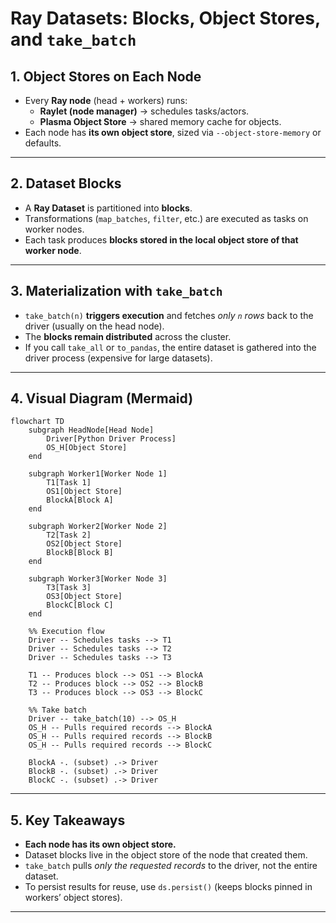 # Ray Datasets: Blocks, Object Stores, and `take_batch`

## 1. Object Stores on Each Node

- Every **Ray node** (head + workers) runs:
  - **Raylet (node manager)** → schedules tasks/actors.
  - **Plasma Object Store** → shared memory cache for objects.
- Each node has **its own object store**, sized via `--object-store-memory` or defaults.

---

## 2. Dataset Blocks

- A **Ray Dataset** is partitioned into **blocks**.
- Transformations (`map_batches`, `filter`, etc.) are executed as tasks on worker nodes.
- Each task produces **blocks stored in the local object store of that worker node**.

---

## 3. Materialization with `take_batch`

- `take_batch(n)` **triggers execution** and fetches _only `n` rows_ back to the driver (usually on the head node).
- The **blocks remain distributed** across the cluster.
- If you call `take_all` or `to_pandas`, the entire dataset is gathered into the driver process (expensive for large datasets).

---

## 4. Visual Diagram (Mermaid)

```mermaid
flowchart TD
    subgraph HeadNode[Head Node]
        Driver[Python Driver Process]
        OS_H[Object Store]
    end

    subgraph Worker1[Worker Node 1]
        T1[Task 1]
        OS1[Object Store]
        BlockA[Block A]
    end

    subgraph Worker2[Worker Node 2]
        T2[Task 2]
        OS2[Object Store]
        BlockB[Block B]
    end

    subgraph Worker3[Worker Node 3]
        T3[Task 3]
        OS3[Object Store]
        BlockC[Block C]
    end

    %% Execution flow
    Driver -- Schedules tasks --> T1
    Driver -- Schedules tasks --> T2
    Driver -- Schedules tasks --> T3

    T1 -- Produces block --> OS1 --> BlockA
    T2 -- Produces block --> OS2 --> BlockB
    T3 -- Produces block --> OS3 --> BlockC

    %% Take batch
    Driver -- take_batch(10) --> OS_H
    OS_H -- Pulls required records --> BlockA
    OS_H -- Pulls required records --> BlockB
    OS_H -- Pulls required records --> BlockC

    BlockA -. (subset) .-> Driver
    BlockB -. (subset) .-> Driver
    BlockC -. (subset) .-> Driver
```

---

## 5. Key Takeaways

- **Each node has its own object store.**
- Dataset blocks live in the object store of the node that created them.
- `take_batch` pulls _only the requested records_ to the driver, not the entire dataset.
- To persist results for reuse, use `ds.persist()` (keeps blocks pinned in workers’ object stores).

---
